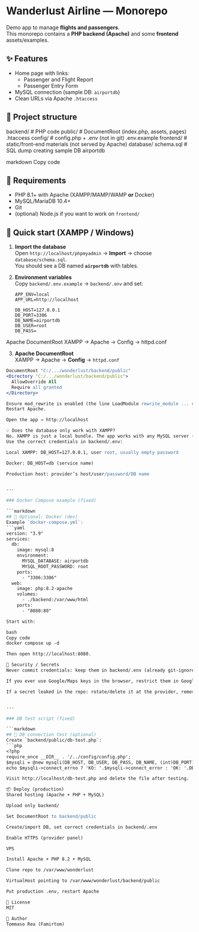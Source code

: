 # Wanderlust Airline — Monorepo

Demo app to manage **flights and passengers**.  
This monorepo contains a **PHP backend (Apache)** and some **frontend** assets/examples.

## ✨ Features
- Home page with links:
  - Passenger and Flight Report
  - Passenger Entry Form
- MySQL connection (sample DB: `airportdb`)
- Clean URLs via Apache `.htaccess`

## 📁 Project structure
backend/ # PHP code
public/ # DocumentRoot (index.php, assets, pages)
.htaccess
config/ # config.php + .env (not in git)
.env.example
frontend/ # static/front-end materials (not served by Apache)
database/
schema.sql # SQL dump creating sample DB airportdb

markdown
Copy code

## 🧰 Requirements
- PHP 8.1+ with Apache (XAMPP/MAMP/WAMP **or** Docker)
- MySQL/MariaDB 10.4+
- Git
- (optional) Node.js if you want to work on `frontend/`

## 🚀 Quick start (XAMPP / Windows)
1. **Import the database**  
   Open `http://localhost/phpmyadmin` → **Import** → choose `database/schema.sql`.  
   You should see a DB named **`airportdb`** with tables.

2. **Environment variables**  
   Copy `backend/.env.example` → `backend/.env` and set:
   ```env
   APP_ENV=local
   APP_URL=http://localhost

   DB_HOST=127.0.0.1
   DB_PORT=3306
   DB_NAME=airportdb
   DB_USER=root
   DB_PASS=
Apache DocumentRoot
XAMPP → Apache → Config → httpd.conf

3. **Apache DocumentRoot**  
XAMPP → Apache → **Config** → `httpd.conf`  
```apache
DocumentRoot "C:/.../wonderlust/backend/public"
<Directory "C:/.../wonderlust/backend/public">
  AllowOverride All
  Require all granted
</Directory>

Ensure mod_rewrite is enabled (the line LoadModule rewrite_module ... not commented).
Restart Apache.

Open the app → http://localhost

💡 Does the database only work with XAMPP?
No. XAMPP is just a local bundle. The app works with any MySQL server (Docker, hosting provider, VPS).
Use the correct credentials in backend/.env:

Local XAMPP: DB_HOST=127.0.0.1, user root, usually empty password

Docker: DB_HOST=db (service name)

Production host: provider’s host/user/password/DB name


---

### Docker Compose example (fixed)

```markdown
## 🐳 Optional: Docker (dev)
Example `docker-compose.yml`:
```yaml
version: "3.9"
services:
  db:
    image: mysql:8
    environment:
      MYSQL_DATABASE: airportdb
      MYSQL_ROOT_PASSWORD: root
    ports:
      - "3306:3306"
  web:
    image: php:8.2-apache
    volumes:
      - ./backend:/var/www/html
    ports:
      - "8080:80"

Start with:

bash
Copy code
docker compose up -d

Then open http://localhost:8080.

🔐 Security / Secrets
Never commit credentials: keep them in backend/.env (already git-ignored).

If you ever use Google/Maps keys in the browser, restrict them in Google Cloud (HTTP referrers + only the APIs you use).

If a secret leaked in the repo: rotate/delete it at the provider, remove from code, and (optionally) clean git history.


---

### DB test script (fixed)

```markdown
## 🧪 DB connection test (optional)
Create `backend/public/db-test.php`:
```php
<?php
require_once __DIR__ . '/../config/config.php';
$mysqli = @new mysqli(DB_HOST, DB_USER, DB_PASS, DB_NAME, (int)DB_PORT);
echo $mysqli->connect_errno ? 'KO: '.$mysqli->connect_error : 'OK: '.DB_NAME;

Visit http://localhost/db-test.php and delete the file after testing.

📦 Deploy (production)
Shared hosting (Apache + PHP + MySQL)

Upload only backend/

Set DocumentRoot to backend/public

Create/import DB, set correct credentials in backend/.env

Enable HTTPS (provider panel)

VPS

Install Apache + PHP 8.2 + MySQL

Clone repo to /var/www/wonderlust

VirtualHost pointing to /var/www/wonderlust/backend/public

Put production .env, restart Apache

📝 License
MIT

👤 Author
Tommaso Rea (Famirtom)
